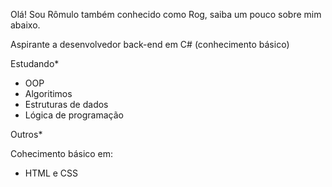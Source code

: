 Olá! Sou Rômulo também conhecido como Rog, saiba um pouco sobre mim abaixo.

Aspirante a desenvolvedor back-end em C# (conhecimento básico)

Estudando*
- OOP
- Algoritimos
- Estruturas de dados
- Lógica de programação

Outros*

Cohecimento básico em:
- HTML e CSS
